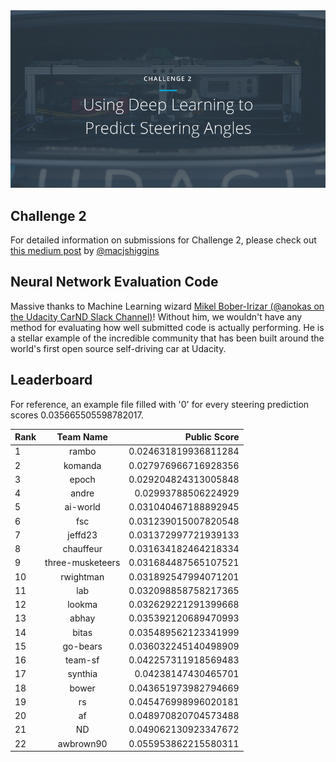 <img src="../../images/challenge2.png" alt="Self-Driving Car" width="800px">

## Challenge 2
For detailed information on submissions for Challenge 2, please check out [this medium post](https://medium.com/@maccallister.h/challenge-2-submission-guidelines-284ce6641c41#.az85snjmh) by [@macjshiggins](https://twitter.com/macjshiggins)

## Neural Network Evaluation Code
Massive thanks to Machine Learning wizard [Mikel Bober-Irizar (@anokas on the Udacity CarND Slack Channel)](https://github.com/mxbi)! Without him, we wouldn't have any method for evaluating how well submitted code is actually performing. He is a stellar example of the incredible community that has been built around the world's first open source self-driving car at Udacity.

## Leaderboard

For reference, an example file filled with '0' for every steering prediction scores 0.035665505598782017.

| Rank | Team Name        |     Public Score     |
| ---- | :---------------:| --------------------:|
| 1    | rambo            | 0.024631819936811284 |
| 2    | komanda          | 0.027976966716928356 |
| 3    | epoch            | 0.029204824313005848 |
| 4    | andre            | 0.02993788506224929  |
| 5    | ai-world         | 0.031040467188892945 |
| 6    | fsc              | 0.031239015007820548 |
| 7    | jeffd23          | 0.031372997721939133 |
| 8    | chauffeur        | 0.031634182464218334 |
| 9    | three-musketeers | 0.031684487565107521 |
| 10   | rwightman        | 0.031892547994071201 |
| 11   | lab              | 0.032098858758217365 |
| 12   | lookma           | 0.032629221291399668 |
| 13   | abhay            | 0.035392120689470993 |
| 14   | bitas            | 0.035489562123341999 |
| 15   | go-bears         | 0.036032245140498909 |
| 16   | team-sf          | 0.042257311918569483 |
| 17   | synthia          | 0.04238147430465701  |
| 18   | bower            | 0.043651973982794669 |
| 19   | rs               | 0.045476998996020181 |
| 20   | af               | 0.048970820704573488 |
| 21   | ND               | 0.049062130923347672 |
| 22   | awbrown90        | 0.055953862215580311 |

 







